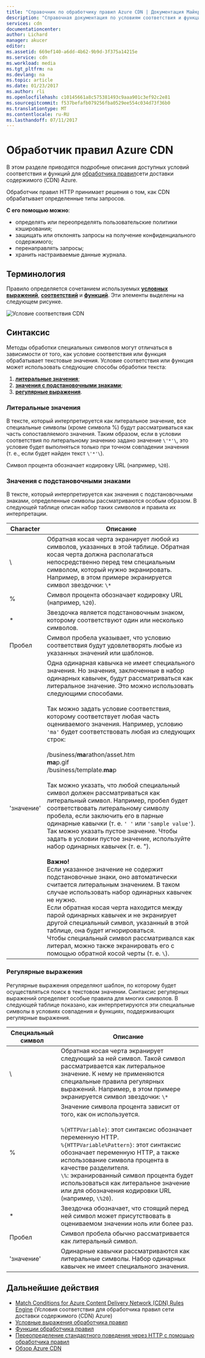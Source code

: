```yaml
---
title: "Справочник по обработчику правил Azure CDN | Документация Майкрософт"
description: "Справочная документация по условиям соответствия и функциям обработчика правил Azure CDN."
services: cdn
documentationcenter: 
author: Lichard
manager: akucer
editor: 
ms.assetid: 669ef140-a6dd-4b62-9b9d-3f375a14215e
ms.service: cdn
ms.workload: media
ms.tgt_pltfrm: na
ms.devlang: na
ms.topic: article
ms.date: 01/23/2017
ms.author: rli
ms.openlocfilehash: c10145661a8c575381493c9aaa901c3ef92c2e81
ms.sourcegitcommit: f537befafb079256fba0529ee554c034d73f36b0
ms.translationtype: MT
ms.contentlocale: ru-RU
ms.lasthandoff: 07/11/2017
---
```

# <a name="azure-cdn-rules-engine"></a>Обработчик правил Azure CDN
В этом разделе приводятся подробные описания доступных условий соответствия и функций для [обработчика правил](cdn-rules-engine.md)сети доставки содержимого (CDN) Azure.

Обработчик правил HTTP принимает решения о том, как CDN обрабатывает определенные типы запросов.

**С его помощью можно**:

- определять или переопределять пользовательские политики кэширования;
- защищать или отклонять запросы на получение конфиденциального содержимого;
- перенаправлять запросы;
- хранить настраиваемые данные журнала.

## <a name="terminology"></a>Терминология
Правило определяется сочетанием используемых [ **условных выражений**](cdn-rules-engine-reference-conditional-expressions.md), [ **соответствий**](cdn-rules-engine-reference-match-conditions.md) и [ **функций**](cdn-rules-engine-reference-features.md). Эти элементы выделены на следующем рисунке.

 ![Условие соответствия CDN](./media/cdn-rules-engine-reference/cdn-rules-engine-terminology.png)

## <a name="syntax"></a>Синтаксис

Методы обработки специальных символов могут отличаться в зависимости от того, как условие соответствия или функция обрабатывает текстовые значения. Условие соответствия или функция может использовать следующие способы обработки текста:

1. [**литеральные значения**](#literal-values); 
2. [**значения с подстановочными знаками**](#wildcard-values);
3. [**регулярные выражения**](#regular-expressions).

### <a name="literal-values"></a>Литеральные значения
В тексте, который интерпретируется как литеральное значение, все специальные символы (кроме символа %) будут рассматриваться как часть сопоставляемого значения. Таким образом, если в условии соответствия по литеральному значению задано значение `\'*'\`, это условие будет выполняться только при точном совпадении значения (т. е., если будет найден текст `\'*'\`).
 
Символ процента обозначает кодировку URL (например, `%20`).

### <a name="wildcard-values"></a>Значения с подстановочными знаками
В тексте, который интерпретируется как значения с подстановочными знаками, определенные символы рассматриваются особым образом. В следующей таблице описан набор таких символов и правила их интерпретации.

Character | Описание
----------|------------
\ | Обратная косая черта экранирует любой из символов, указанных в этой таблице. Обратная косая черта должна располагаться непосредственно перед тем специальным символом, который нужно экранировать.<br/>Например, в этом примере экранируется символ звездочки: `\*`
% | Символ процента обозначает кодировку URL (например, `%20`).
* | Звездочка является подстановочным знаком, которому соответствуют один или несколько символов.
Пробел | Символ пробела указывает, что условию соответствия будут удовлетворять любые из указанных значений или шаблонов.
'значение' | Одна одинарная кавычка не имеет специального значения. Но значения, заключенные в набор одинарных кавычек, будут рассматриваться как литеральное значение. Это можно использовать следующими способами.<br><br/>Так можно задать условие соответствия, которому соответствует любая часть оцениваемого значения.  Например, условию `'ma'` будет соответствовать любая из следующих строк: <br/><br/>/business/**ma**rathon/asset.htm<br/>**ma**p.gif<br/>/business/template.**ma**p<br /><br />Так можно указать, что любой специальный символ должен рассматриваться как литеральный символ. Например, пробел будет соответствовать литеральному символу пробела, если заключить его в парные одинарные кавычки (т. е. `' '` или `'sample value'`).<br/>Так можно указать пустое значение. Чтобы задать в условии пустое значение, используйте набор одинарных кавычек (т. е. ").<br /><br/>**Важно!**<br/>Если указанное значение не содержит подстановочные знаки, оно автоматически считается литеральным значением. В таком случае использовать набор одинарных кавычек не нужно.<br/>Если обратная косая черта находится между парой одинарных кавычек и не экранирует другой специальный символ, указанный в этой таблице, она будет игнорироваться.<br/>Чтобы специальный символ рассматривался как литерал, можно также экранировать его с помощью обратной косой черты (т. е. `\`).

### <a name="regular-expressions"></a>Регулярные выражения

Регулярные выражения определяют шаблон, по которому будет осуществляться поиск в текстовом значении. Синтаксис регулярных выражений определяет особые правила для многих символов. В следующей таблице показано, как интерпретируются эти специальные символы в условиях совпадения и функциях, поддерживающих регулярные выражения.

Специальный символ | Описание
------------------|------------
\ | Обратная косая черта экранирует следующий за ней символ. Такой символ рассматривается как литеральное значение. К нему не применяются специальные правила регулярных выражений. Например, в этом примере экранируется символ звездочки: `\*`
% | Значение символа процента зависит от того, как он используется.<br/><br/> `%{HTTPVariable}`: этот синтаксис обозначает переменную HTTP.<br/>`%{HTTPVariable%Pattern}`: этот синтаксис обозначает переменную HTTP, а также использование символа процента в качестве разделителя.<br />`\%`: экранированный символ процента будет использоваться как литеральное значение или для обозначения кодировки URL (например, `\%20`).
* | Звездочка обозначает, что стоящий перед ней символ может присутствовать в оцениваемом значении ноль или более раз. 
Пробел | Символ пробела обычно рассматривается как литеральный символ. 
'значение' | Одинарные кавычки рассматриваются как литеральные символы. Набор одинарных кавычек не имеет специального значения.


## <a name="next-steps"></a>Дальнейшие действия
* [Match Conditions for Azure Content Delivery Network (CDN) Rules Engine](cdn-rules-engine-reference-match-conditions.md) (Условия соответствия для обработчика правил сети доставки содержимого (CDN) Azure)
* [Условные выражения обработчика правил](cdn-rules-engine-reference-conditional-expressions.md)
* [Функции обработчика правил](cdn-rules-engine-reference-features.md)
* [Переопределение стандартного поведения через HTTP с помощью обработчика правил](cdn-rules-engine.md)
* [Обзор Azure CDN](cdn-overview.md)
